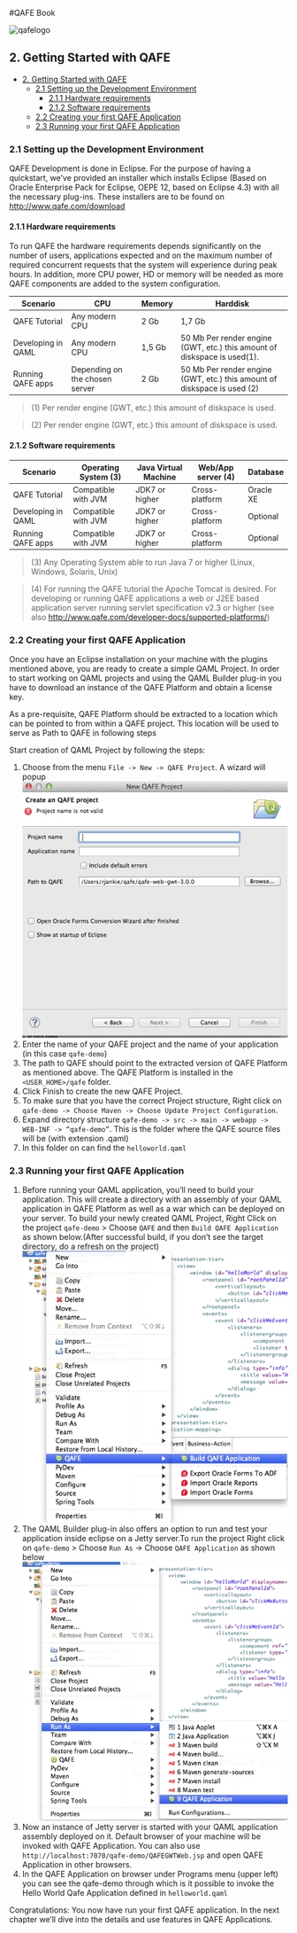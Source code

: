 #QAFE Book

![qafelogo](http://www.qafe.com/wp-content/themes/qafe2013/img/logo.png)

## 2. Getting Started with QAFE


<!-- toc -->

* [2. Getting Started with QAFE](#2-getting-started-with-qafe)
  * [2.1 Setting up the Development Environment](#21-setting-up-the-development-environment)
    * [2.1.1 Hardware requirements](#211-hardware-requirements)
    * [2.1.2 Software requirements](#212-software-requirements)
  * [2.2 Creating your first QAFE Application](#22-creating-your-first-qafe-application)
  * [2.3 Running  your first QAFE Application](#23-running-your-first-qafe-application)

<!-- toc stop -->

### 2.1 Setting up the Development Environment
QAFE Development is done in Eclipse. For the purpose of having a quickstart, we’ve provided an installer which installs Eclipse (Based on Oracle Enterprise Pack for Eclipse, OEPE 12, based on Eclipse 4.3) with all the necessary plug-ins. These installers are to be found on http://www.qafe.com/download


#### 2.1.1 Hardware requirements

To run QAFE the hardware requirements depends significantly on the number of users, applications expected and on the maximum number of required concurrent requests that the system will experience during peak hours. In addition, more CPU power, HD or memory will be needed as more QAFE components are added to the system configuration.

| Scenario      | CPU  | Memory  |Harddisk |
|---------------|------|---------|---------|
| QAFE Tutorial | Any modern CPU| 2 Gb |1,7 Gb |
| Developing in QAML| Any modern CPU | 1,5 Gb |50 Mb Per render engine (GWT, etc.) this amount of diskspace is used(1). |
| Running QAFE apps | Depending on the chosen server | 2 Gb | 50 Mb Per render engine (GWT, etc.) this amount of diskspace is used (2) |

> (1) Per render engine (GWT, etc.) this amount of diskspace is used.

> (2) Per render engine (GWT, etc.) this amount of diskspace is used.


#### 2.1.2 Software requirements


| Scenario |Operating System (3) |Java Virtual Machine |Web/App server (4) |Database |
|----------|-----------------|---------------------|---------------|---------|
|QAFE Tutorial | Compatible with JVM |JDK7 or higher |Cross-platform |Oracle XE|
|Developing in QAML |Compatible with JVM |JDK7 or higher |Cross-platform |Optional|
|Running QAFE apps| Compatible with JVM |JDK7 or higher |Cross-platform|Optional|

> (3) Any Operating System able to run Java 7 or higher (Linux, Windows, Solaris, Unix)

> (4) For running the QAFE tutorial the Apache Tomcat is desired. For developing or running QAFE applications a web or J2EE based application server running servlet specification v2.3 or higher (see also http://www.qafe.com/developer-docs/supported-platforms/)

### 2.2 Creating your first QAFE Application

Once you have an Eclipse installation on your machine with the plugins mentioned above, you are ready to create a simple QAML Project. In order to start working on QAML projects and using the QAML Builder plug-in you have to download an instance of the QAFE Platform and obtain a license key.

As a pre-requisite, QAFE Platform should be extracted to a location which can be pointed to from within a QAFE project. This location will be used to serve as Path to QAFE in following steps

Start creation of QAML Project by following the steps:


1. Choose from the menu  `File -> New -> QAFE Project`. A wizard will popup
![newproject](https://raw.githubusercontent.com/qafedev/qafedev.github.io/master/assets/images/newqafeproject.png)
1. Enter the name of your QAFE project and the name of your application (in this case `qafe-demo`)
1. The path to QAFE should point to the extracted version of QAFE Platform as mentioned above. The QAFE Platform is installed in the `<USER_HOME>/qafe` folder.
1. Click Finish to create the new QAFE Project.
1. To make sure that you have the correct Project structure, Right click on `qafe-demo -> Choose Maven -> Choose Update Project Configuration`.
1. Expand directory structure `qafe-demo -> src -> main -> webapp -> WEB-INF -> “qafe-demo”`. This is the folder where the QAFE source files will be (with extension .qaml)
1. In this folder on can find the `helloworld.qaml`

### 2.3 Running  your first QAFE Application

1. Before running your QAML application, you’ll need to build your application. This will create a directory with an assembly of your QAML application in QAFE Platform as well as a war which can be deployed on your server. To build your newly created QAML Project, Right Click on the project `qafe-demo`  > Choose `QAFE` and then `Build QAFE Application` as shown below.(After successful build, if you don’t see the target directory, do a refresh on the project)
![buildqafeapp](https://raw.githubusercontent.com/qafedev/qafedev.github.io/master/assets/images/buildqafeapp.png)
1. The QAML Builder plug-in also offers an option to run and test your application inside eclipse on a Jetty server.To run the project Right click on `qafe-demo` > Choose `Run As` -> Choose `QAFE Application` as shown below
![runqafeapp](https://raw.githubusercontent.com/qafedev/qafedev.github.io/master/assets/images/runqafeapp.png)
1. Now an instance of Jetty server is started with your QAML application assembly deployed on it. Default browser of your machine will be invoked with QAFE Application. You can also use `http://localhost:7070/qafe-demo/QAFEGWTWeb.jsp` and open QAFE Application in other browsers.
1. In the QAFE Application on browser under  Programs menu (upper left) you can see the qafe-demo through which is it possible to invoke the Hello World Qafe Application defined in `helloworld.qaml`


Congratulations: You now have run your first QAFE application.  In the next chapter we’ll dive into the details and use features in QAFE Applications.
